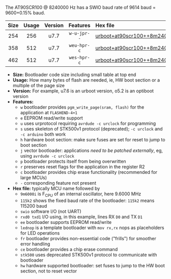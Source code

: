 The AT90SCR100 @ 8240000 Hz has a SWIO baud rate of 9614 baud = 9600+0.15% baud.

|Size|Usage|Version|Features|Hex file|
|:-:|:-:|:-:|:-:|:--|
|254|256|u7.7|`w-u-jpr--`|[urboot+at90scr100++8m2400i++++9k6_swio_rxd0_txd1_lednop.hex](https://raw.githubusercontent.com/stefanrueger/urboot.hex/main/mcus/at90scr100/internal_oscillator/fint++8m2400_Hz/br++++9k6_bps/urboot+at90scr100++8m2400i++++9k6_swio_rxd0_txd1_lednop.hex)|
|358|512|u7.7|`weu-hpr-c`|[urboot+at90scr100++8m2400i++++9k6_swio_rxd0_txd1_ee_lednop_fr_ce_hw.hex](https://raw.githubusercontent.com/stefanrueger/urboot.hex/main/mcus/at90scr100/internal_oscillator/fint++8m2400_Hz/br++++9k6_bps/urboot+at90scr100++8m2400i++++9k6_swio_rxd0_txd1_ee_lednop_fr_ce_hw.hex)|
|462|512|u7.7|`wes-hpr-c`|[urboot+at90scr100++8m2400i++++9k6_swio_rxd0_txd1_ee_lednop_fr_ce_stk500_hw.hex](https://raw.githubusercontent.com/stefanrueger/urboot.hex/main/mcus/at90scr100/internal_oscillator/fint++8m2400_Hz/br++++9k6_bps/urboot+at90scr100++8m2400i++++9k6_swio_rxd0_txd1_ee_lednop_fr_ce_stk500_hw.hex)|

- **Size:** Bootloader code size including small table at top end
- **Usage:** How many bytes of flash are needed, ie, HW boot section or a multiple of the page size
- **Version:** For example, u7.6 is an urboot version, o5.2 is an optiboot version
- **Features:**
  + `w` bootloader provides `pgm_write_page(sram, flash)` for the application at `FLASHEND-4+1`
  + `e` EEPROM read/write support
  + `u` uses urprotocol requiring `avrdude -c urclock` for programming
  + `s` uses skeleton of STK500v1 protocol (deprecated); `-c urclock` and `-c arduino` both work
  + `h` hardware boot section: make sure fuses are set for reset to jump to boot section
  + `j` vector bootloader: applications *need to be patched externally*, eg, using `avrdude -c urclock`
  + `p` bootloader protects itself from being overwritten
  + `r` preserves reset flags for the application in the register R2
  + `c` bootloader provides chip erase functionality (recommended for large MCUs)
  + `-` corresponding feature not present
- **Hex file:** typically MCU name followed by
  + `9m6000i` is F<sub>CPU</sub> of an internal oscillator, here 9.6000 MHz
  + `115k2` shows the fixed baud rate of the bootloader: `115k2` means 115200 baud
  + `swio` software I/O (not UART)
  + `rxd0 txd1` I/O using, in this example, lines RX `D0` and TX `D1`
  + `ee` bootloader supports EEPROM read/write
  + `lednop` is a template bootloader with `mov rx,rx` nops as placeholders for LED operations
  + `fr` bootloader provides non-essential code ("frills") for smoother error handling
  + `ce` bootloader provides a chip erase command
  + `stk500` uses deprecated STK500v1 protocol to communicate with bootloader
  + `hw` hardware supported bootloader: set fuses to jump to the HW boot section, not to reset vector
